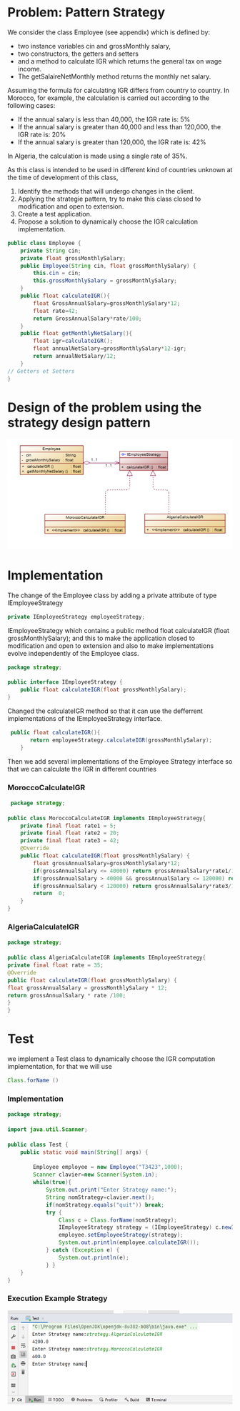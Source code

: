 # Problem: Pattern Strategy 
We consider the class Employee (see appendix) which is defined by:
* two instance variables cin and grossMonthly salary,
* two constructors, the getters and setters
* and a method to calculate IGR which returns the general tax on wage income.
* The getSalaireNetMonthly method returns the monthly net salary.

Assuming the formula for calculating IGR differs from country to country.
In Morocco, for example, the calculation is carried out according to the following cases:
* If the annual salary is less than 40,000, the IGR rate is: 5%
* If the annual salary is greater than 40,000 and less than 120,000, the IGR rate is: 20%
* If the annual salary is greater than 120,000, the IGR rate is: 42%

In Algeria, the calculation is made using a single rate of 35%.

As this class is intended to be used in different kind of countries unknown at the time of development of
this class,
1. Identify the methods that will undergo changes in the client.
2. Applying the strategie pattern, try to make this class closed to modification and open to extension.
3. Create a test application.
4. Propose a solution to dynamically choose the IGR calculation implementation.

```java
public class Employee {
    private String cin;
    private float grossMonthlySalary;
    public Employee(String cin, float grossMonthlySalary) {
        this.cin = cin;
        this.grossMonthlySalary = grossMonthlySalary;
    }
    public float calculateIGR(){
        float GrossAnnualSalary=grossMonthlySalary*12;
        float rate=42;
        return GrossAnnualSalary*rate/100;
    }
    public float getMonthlyNetSalary(){
        float igr=calculateIGR();
        float annualNetSalary=grossMonthlySalary*12-igr;
        return annualNetSalary/12;
    }
// Getters et Setters
}
``` 
# Design of the problem using the strategy design pattern

![strategy design pattern](../../docResources/strategyDesgin.png)

# Implementation 

The change of the Employee class by adding a private attribute of type IEmployeeStrategy 
```java 
private IEmployeeStrategy employeeStrategy; 
```  
IEmployeeStrategy which contains a public method float calculateIGR (float grossMonthlySalary); and this to make the application closed to modification and open to extension and also to make implementations evolve independently of the Employee class.
```java 
package strategy;

public interface IEmployeeStrategy {
    public float calculateIGR(float grossMonthlySalary);
}

```  

Changed the calculateIGR method so that it can use the defferrent implementations of the IEmployeeStrategy interface.

```java 
 public float calculateIGR(){
       return employeeStrategy.calculateIGR(grossMonthlySalary);
    }
```  

Then we add several implementations of the Employee Strategy interface so that we can calculate the IGR in different countries
### MoroccoCalculateIGR
```java 
 package strategy;

public class MoroccoCalculateIGR implements IEmployeeStrategy{
    private final float rate1 = 5;
    private final float rate2 = 20;
    private final float rate3 = 42;
    @Override
    public float calculateIGR(float grossMonthlySalary) {
        float grossAnnualSalary=grossMonthlySalary*12;
        if(grossAnnualSalary <= 40000) return grossAnnualSalary*rate1/100;
        if(grossAnnualSalary > 40000 && grossAnnualSalary <= 120000) return grossAnnualSalary*rate2/100;
        if(grossAnnualSalary < 120000) return grossAnnualSalary*rate3/100;
        return  0;
    }
}
```  
### AlgeriaCalculateIGR

```java 
package strategy;

public class AlgeriaCalculateIGR implements IEmployeeStrategy{
private final float rate = 35;
@Override
public float calculateIGR(float grossMonthlySalary) {
float grossAnnualSalary = grossMonthlySalary * 12;
return grossAnnualSalary * rate /100;
}
}
```  

# Test
we implement a Test class to dynamically choose the IGR computation implementation, for that we will use 
```java 
Class.forName ()
``` 
### Implementation
```java 
package strategy;

import java.util.Scanner;

public class Test {
    public static void main(String[] args) {

        Employee employee = new Employee("T3423",1000);
        Scanner clavier=new Scanner(System.in);
        while(true){
            System.out.print("Enter Strategy name:");
            String nomStrategy=clavier.next();
            if(nomStrategy.equals("quit")) break;
            try {
                Class c = Class.forName(nomStrategy);
                IEmployeeStrategy strategy = (IEmployeeStrategy) c.newInstance();
                employee.setEmployeeStrategy(strategy);
                System.out.println(employee.calculateIGR());
            } catch (Exception e) {
                System.out.println(e);
            } }
    }
}
``` 

### Execution Example  Strategy

![Execution Example  Strategy](../../docResources/strategyExample.png)